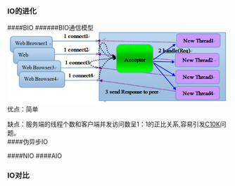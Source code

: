 ### IO的进化
####BIO
 ######BIO通信模型
![BIO通信模型](bio-image.png)
优点：简单

缺点：服务端的线程个数和客户端并发访问数呈1：1的正比关系,容易引发[C10K](https://segmentfault.com/a/1190000007240744)问题。    
####伪异步IO

####NIO
####AIO

### IO对比
